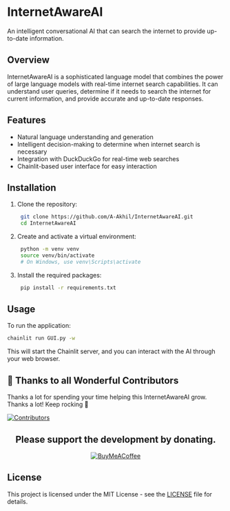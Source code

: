 # InternetAwareAI

An intelligent conversational AI that can search the internet to provide up-to-date information.

## Overview

InternetAwareAI is a sophisticated language model that combines the power of large language models with real-time internet search capabilities. It can understand user queries, determine if it needs to search the internet for current information, and provide accurate and up-to-date responses.

## Features

- Natural language understanding and generation
- Intelligent decision-making to determine when internet search is necessary
- Integration with DuckDuckGo for real-time web searches
- Chainlit-based user interface for easy interaction

## Installation

1. Clone the repository:
   ```bash
    git clone https://github.com/A-Akhil/InternetAwareAI.git
    cd InternetAwareAI
    ```
2. Create and activate a virtual environment:
   ```bash
    python -m venv venv
    source venv/bin/activate  
    # On Windows, use venv\Scripts\activate
    ```

3. Install the required packages:
   ```bash
    pip install -r requirements.txt
    ```

## Usage

To run the application:
```bash
chainlit run GUI.py -w
```

This will start the Chainlit server, and you can interact with the AI through your web browser.


## 💪 Thanks to all Wonderful Contributors

Thanks a lot for spending your time helping this InternetAwareAI grow.
Thanks a lot! Keep rocking 🍻

[![Contributors](https://contrib.rocks/image?repo=A-Akhil/internetAwareAI)](https://github.com/A-Akhil/internetAwareAI/graphs/contributors)



<div align="center">

## Please support the development by donating.

[![BuyMeACoffee](https://img.shields.io/badge/Buy%20Me%20a%20Coffee-ffdd00?style=for-the-badge&logo=buy-me-a-coffee&logoColor=black)](https://buymeacoffee.com/aakhil)

</div>


## License

This project is licensed under the MIT License - see the [LICENSE](LICENSE) file for details.
